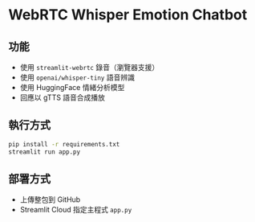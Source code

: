 # WebRTC Whisper Emotion Chatbot

## 功能
- 使用 `streamlit-webrtc` 錄音（瀏覽器支援）
- 使用 `openai/whisper-tiny` 語音辨識
- 使用 HuggingFace 情緒分析模型
- 回應以 gTTS 語音合成播放

## 執行方式
```bash
pip install -r requirements.txt
streamlit run app.py
```

## 部署方式
- 上傳整包到 GitHub
- Streamlit Cloud 指定主程式 `app.py`
